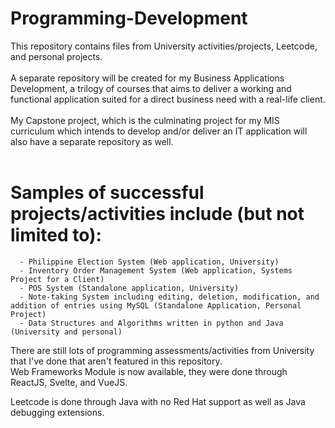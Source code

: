 # Programming-Development
This repository contains files from University activities/projects, Leetcode, and personal projects. <br><br>
A separate repository will be created for my Business Applications Development, a trilogy of courses that aims to deliver a working and functional application suited for a direct business need with a real-life client. <br><br>
My Capstone project, which is the culminating project for my MIS curriculum which intends to develop and/or deliver an IT application will also have a separate repository as well. <br><br>

# Samples of successful projects/activities include (but not limited to):
      - Philippine Election System (Web application, University)
      - Inventory Order Management System (Web application, Systems Project for a Client) 
      - POS System (Standalone application, University) 
      - Note-taking System including editing, deletion, modification, and addition of entries using MySQL (Standalone Application, Personal Project)
      - Data Structures and Algorithms written in python and Java (University and personal) 

 There are still lots of programming assessments/activities from University that I've done that aren't featured in this repository. <br>
 Web Frameworks Module is now available, they were done through ReactJS, Svelte, and VueJS. <br>
 
 Leetcode is done through Java with no Red Hat support as well as Java debugging extensions.

